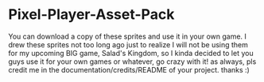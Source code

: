 # Pixel-Player-Asset-Pack

You can download a copy of these sprites and use it in your own game. I drew these sprites not too long ago just to realize I will not be using them for my upcoming BIG game, Salad's Kingdom, so I kinda decided to let you guys use it for your own games or whatever, go crazy with it! as always, pls credit me in the documentation/credits/README of your project. thanks :)
